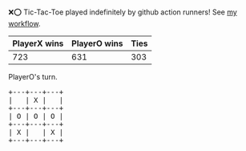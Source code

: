 :x::o: Tic-Tac-Toe played indefinitely by github action runners! See [my workflow](.github/workflows/play.yaml).

|PlayerX wins|PlayerO wins|Ties|
|-|-|-|
|723|631|303|

PlayerO's turn.

<pre>
+---+---+---+
|   | X |   |
+---+---+---+
| O | O | O |
+---+---+---+
| X |   | X |
+---+---+---+
</pre>